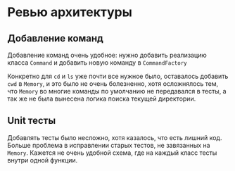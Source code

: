 # Ревью архитектуры
## Добавление команд
Добавление команд очень удобное: нужно добавить реализацию класса `Command` и добавить новую команду в `CommandFactory`

Конкретно для `cd` и `ls` уже почти все нужное было, оставалось добавить `cwd` в `Memory`, и это было не очень болезненно, хотя осложнялось тем, что `Memory` во многие команды по умолчанию не передавался в тесты, а так же не была вынесена логика поиска текущей директории.

## Unit тесты
Добавлять тесты было несложно, хотя казалось, что есть лишний код. Больше проблема в исправлении старых тестов, не завязанных на `Memory`. Кажется не очень удобной схема, где на каждый класс тесты внутри одной функции.

